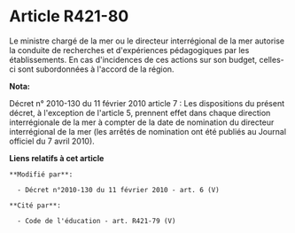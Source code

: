 # Article R421-80

Le ministre chargé de la mer ou le    directeur interrégional de la mer autorise la conduite de recherches et d'expériences
pédagogiques par les établissements. En cas d'incidences de ces actions sur son budget, celles-ci sont subordonnées à
l'accord de la région.

**Nota:**

Décret n° 2010-130 du 11 février 2010 article 7 : Les dispositions du présent décret, à l'exception de l'article 5, prennent
effet dans chaque direction interrégionale de la mer à compter de la date de nomination du directeur interrégional de la mer
(les arrêtés de nomination ont été publiés au Journal officiel du 7 avril 2010).

**Liens relatifs à cet article**

	**Modifié par**:

	  - Décret n°2010-130 du 11 février 2010 - art. 6 (V)

	**Cité par**:

	  - Code de l'éducation - art. R421-79 (V)
